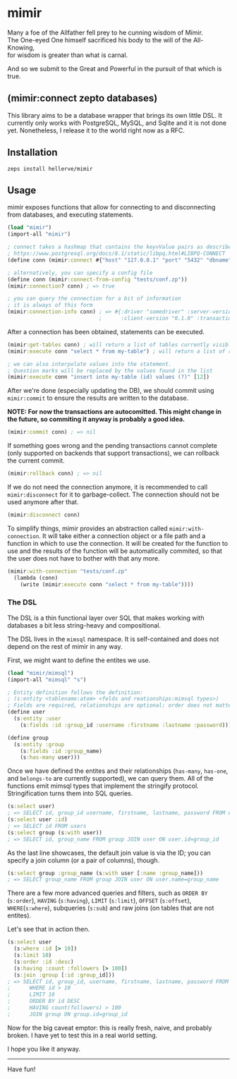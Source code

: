 # mimir

Many a foe of the Allfather fell prey to he cunning wisdom of Mímir.
<br/>
The One-eyed One himself sacrificed his body to the will of the All-Knowing,
<br/>
for wisdom is greater than what is carnal.

And so we submit to the Great and Powerful in the pursuit of that
which is true.

## (mimir:connect zepto databases)

This library aims to be a database wrapper that brings its own
little DSL. It currently only works with PostgreSQL, MySQL, and
Sqlite and it is not done yet. Nonetheless, I release it to the
world right now as a RFC.

## Installation

```
zeps install hellerve/mimir
```

## Usage

mimir exposes functions that allow for connecting to and disconnecting
from databases, and executing statements.

```clojure
(load "mimir")
(import-all "mimir")

; connect takes a hashmap that contains the keyvValue pairs as described in
; https://www.postgresql.org/docs/8.1/static/libpq.html#LIBPQ-CONNECT
(define conn (mimir:connect #{"host" "127.0.0.1" "port" "5432" "dbname" "mydb"}))

; alternatively, you can specify a config file
(define conn (mimir:connect-from-config "tests/conf.zp"))
(mimir:connection? conn) ; => true

; you can query the connection for a bit of information
; it is always of this form
(mimir:connection-info conn) ; => #{:driver "somedriver" :server-version "0.1.0"
                             ;      :client-version "0.1.0" :transaction-support #t}
```

After a connection has been obtained, statements can be executed.

```clojure
(mimir:get-tables conn) ; will return a list of tables currently visible
(mimir:execute conn "select * from my-table") ; will return a list of rows

; we can also interpolate values into the statement.
; Question marks will be replaced by the values found in the list
(mimir:execute conn "insert into my-table (id) values (?)" [12])
```

After we're done (especially updating the DB), we should commit using
`mimir:commit` to ensure the results are written to the database.

**NOTE: For now the transactions are autocomitted. This might change
in the future, so commiting it anyway is probably a good idea.**

```clojure
(mimir:commit conn) ; => nil
```

If something goes wrong and the pending transactions cannot complete
(only supported on backends that support transactions), we can rollback
the current commit.

```clojure
(mimir:rollback conn) ; => nil
```

If we do not need the connection anymore, it is recommended to call
`mimir:disconnect` for it to garbage-collect. The connection should
not be used anymore after that.

```clojure
(mimir:disconnect conn)
```

To simplify things, mimir provides an abstraction called `mimir:with-connection`.
It will take either a connection object or a file path and a function in which
to use the connection. It will be created for the function to use and the results
of the function will be automatically commited, so that the user does not have to
bother with that any more.

```clojure
(mimir:with-connection "tests/conf.zp"
  (lambda (conn)
    (write (mimir:execute conn "select * from my-table"))))
```

### The DSL

The DSL is a thin functional layer over SQL that makes working with databases
a bit less string-heavy and compositional.

The DSL lives in the `mimsql` namespace. It is self-contained and does not depend
on the rest of mimir in any way.

First, we might want to define the entites we use.

```clojure
(load "mimir/mimsql")
(import-all "mimsql" "s")

; Entity definition follows the definition:
; (s:entity <tablename:atom> <felds and reationships:mimsql types>)
; Fields are required, relationships are optional; order does not matter.
(define user
  (s:entity :user
    (s:fields :id :group_id :username :firstname :lastname :password)))

(define group
  (s:entity :group
    (s:fields :id :group_name)
    (s:has-many user)))
```

Once we have defined the entites and their relationships (`has-many`, `has-one`,
and `belongs-to` are currently supported), we can query them. All of the functions
emit mimsql types that implement the stringify protocol. Stringification turns
them into SQL queries.

```clojure
(s:select user)
; => SELECT id, group_id username, firstname, lastname, password FROM users
(s:select user :id)
; => SELECT id FROM users
(s:select group (s:with user))
; => SELECT id, group_name FROM group JOIN user ON user.id=group_id
```

As the last line showcases, the default join value is via the ID; you can
specify a join column (or a pair of columns), though.

```clojure
(s:select group :group_name (s:with user [:name :group_name]))
; => SELECT group_name FROM group JOIN user ON user.name=group_name
```

There are a few more advanced queries and filters, such as `ORDER BY` (`s:order`),
`HAVING` (`s:having`), `LIMIT` (`s:limit`), `OFFSET` (`s:offset`), `WHERE`(`s:where`),
subqueries (`s:sub`) and raw joins (on tables that are not entites).

Let's see that in action then.

```clojure
(s:select user
  (s:where :id [> 10])
  (s:limit 10)
  (s:order :id :desc)
  (s:having :count :followers [> 100])
  (s:join :group [:id :group_id]))
; => SELECT id, group_id, username, firstname, lastname, password FROM users
;      WHERE id > 10
;      LIMIT 10
;      ORDER BY id DESC
;      HAVING count(followers) > 100
;      JOIN group ON group.id=group_id
```

Now for the big caveat emptor: this is really fresh, naive, and probably broken.
I have yet to test this in a real world setting.

I hope you like it anyway.

<hr/>
Have fun!
